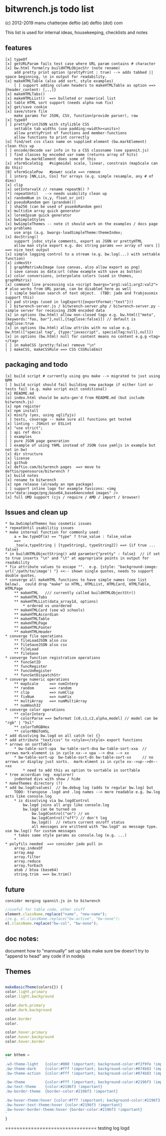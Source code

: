 # bitwrench.js todo list  
(c) 2012-2019 manu chatterjee 
 			  deftio (at) deftio (dot) com

This list is used for internal ideas, housekeeping, checklists and notes

## features
	[x] typeOf
	[x] getURLParam fails test case where URL param contains # character
	[x] bw.html formelry buildHTMLObjecStr (note rename)
		add pretty print option (prettyPrint : true) --> adds tabbed || space beginning, \n in output for readability.
	[x] makeHTMLTable (also add sort, style examples)
		[ ] support adding column headers to makeHTMLTable as option ==> {header_content: [,,,]}
	[x] makeHTMLTabs()
	[x] makeHTMLList()  ==> bulleted or numerical list
 	[x] table HTML sort support (needs alpha num fix)
	[x] get/save cookie
	[x] save/store file 
		make params for JSON, CSV, function(provide parser), raw 
	[x] typeOf
	[ ] prettyPrintJSON with stylizble CSS
		settable tab widths (use padding:<width><units>)
		allow prettyPrint of functions and member-functions
		allow functions to print correctly
	[o] find/set css class name on supplied element (bw.markElement)  clean this up
	[ ] encode/decode var info in to a CSS classname (see spannit.js)
	[ ] find classes by encoded var name (returns array of hits)
		note bw.markElement does some of this
	[x] xformScaleSig   #sigmoidal scale, linear, constrain (mapScale can do this)
	[0] xformScalePow   #power scale ==> remove
	[ ] interp [NN,Lin, Cos] for arrays (e.g. simple resample, any # of dims)
 	[x] clip 
	[x] setIntervalX // rename repeatN() ?
	[*] repeatUntil   --> needs usability clean up
	[x] randomNum in (x,y, float_or_int)
	[x] pseudoRandom gen (prandom())
	[ ] sha256 (can be used of psuedoRandom gen)
	[x] multidim array quick generator
	[x] loremIpsum quick generator
 	[x] bwSimpleStyles
 	[x] bwSimpleThemes -- note it should work on the examples / docs page w/o problems
 		use args (a.g. bwargs-loadSimpleTheme:themeIndex;
 	[x] docString()
 		support jsdoc style comments, export as JSON or prettyHTML
 		allow man style export e.g. doc string params ==> array of vars [] ==> nice text output 
 	[x] simple logging control to a stream (e.g. bw.log(...) with settable function)
 	[x] isHexStr 
 	[ ] graphMatrixAsImage (use canvas, also allow export as png)
 	[ ] save canvas as data:url (show example with save as button)
 	[x] color conversions, interpolate colors (used in themes, graphMatrix)
 	[x] command line processing via <script bwargs="arg1:val1;arg2:val2">  # also works from URL param, can be disabled here as well 
 	[ ] simple boolean search of text object.  (TBD: jado and frabjousmix support this)
 	[x] pad strings (used in logExport({exportFormat:"text"}))
 	[ ] bitwrench-server.js / bitwrench-server.php / bitwrench-server.py - simple server for receiving JSON encoded data
 	[x] in options (bw.html) allow non-closed tags e.g. bw.html(["meta",{keywords:"foo, bar"},null,{tagClose:false}]) // default is tagClose:true
 	[x] in options (bw.html) allow attribs with no value e.g. bw.html(["special tag", {type:"javascript", specialTag:null},null])
 	[x] in options (bw.html) null for content means no content e.g.g <tag></tag>
 	[ ] in makeCSS (pretty:false) remove "\n"
 	[ ] makeCSS, makeCSSRule ==> CSS CSSRuleEmit

## packaging and todo
	[x] build script # currently using gnu make --> migrated to just using NPM
	[ ] build script should fail building new package if either lint or tests fail (e.g. make script exit conditional)
	[x] README.md
	[o] index.html should be auto-gen'd from README.md (but include bitwrench.js)
	[x] npm register
	[x] npm install 
	[x] minify (yes, using uglifyjs)
	[ ] tests, coverage -- make sure all functions get tested
	[x] linting - JSHint or ESLint
	[x] "use strict";
	[ ] api ref docs
	[ ] examples 
	[ ] pure JSON page generation
	[ ] example of using YAML instead of JSON (use yamljs in example but not in bw)
	[x] dir structure
	[x] license
	[x] github
	[x] deftio.com/bitwrench pages  ==> move to deftio/opensource/bitwrench ?
	[x] build notes
	[x] rename to bitwrench
	[x] npm release (already an npm package)
	[ ] support inline logo for example favicons: <img src="data:image/png;base64,base64encoded images" /> 
	[x] full UMD support (cjs / require / AMD / import / browser)

## Issues and clean up
 	* bw.bwSimpleThemes has cosmetic issues
	* repeatUntil usabilitiy issues
	* make internal function for commonly used:
		a = bw.typeOf(a) == "type" ? true_value : false_value
		==>
		_toa(a,typeString | [typeString1, typeString2]) ==> {if true ... false}
	* in buildHTMLObjectString() add paramter{"pretty" : false}  // if set to true inserts "\n" and "\t" at appropriate points in output for readability
	* fix attribute values to escape "".  e.g. {style: "background-image: url('/path/to/image') "} <<-- shown single quotes, needs to support double quotes.  
	* converge all makeHTML functions to have simple names (see list below).  could drop "make" so HTML, HTMLList, HTMLCard, HTMLTable, HTMLPage
		** makeHTML   /// currently called buildHTMLObjectStr()
		** makeHTMLTabs
		** makeHTMLList(data_array1d, options)
			* ordered vs unordered
		** makeHTMLCard (see w3 schools)
		** makeHTMLAccordian
		** makeHTMLTable
		** makeHTMLPage
		** makeHTMLFooter
		** makeHTMLHeader
	* converge file operations
		** fileLoadJSON also csv 
		** fileSaveJSON also csv 
		** fileLoad
		** fileSave
	* converge function registration operations
		** funcGetID
		** funcRegister
		** funcUnRegister
		** funcGetDispatchStr
	* converge numeric operations
		** mapScale 	==> numInterp
		** random   	==> random
		** clip     	==> numClip
		** fixNum   	==> numFix
		** multiArray	==> numMultiArray
		** numHash32
	* converge color operations
		** colorInterp
		** colorParse ==> bwformat [c0,c1,c2,alpha,model] // model can be "rgb" | "hsl" 
		** colorToRGBHex
		** colorRBGToHSL
	* add disolving bw.logd on all catch (e) {}
	* add attribute "text/css" to <style></style> export functions
	* arrows on sortTable
		* bw-table-sort-upa  bw-table-sort-dna bw-table-sort-xxa  // arrows mark-element is in cycle xx--> upa --> dna --> xx
		* bw-table-sort-up  bw-table-sort-dn bw-table-sort-xx     // no arrows or display just sorts.  mark-elment is in cycle xx-->up-->dn-->xx 
			* need to add this as option to sortable in sortTable 
	* tree accordian (eg  explorer)
		indented divs with show / hide
	* makeThemes directory (?)
	* add bw.logd(values)  // bw.debug log (adds to regular bw.log) but
		TODO: transpose .logd and .log names --> more readable e.g. bw.log acts like console.log
		* is dissolving via bw.logdControl
			bw.logd joins all args like console.log
			bw.logd can be turned on
				bw.logdControl("on") // on
				bw.logdControl("off") // don't log
				bw.logd()  // return current on/off status
				all messages are writtend with "bw.logd" as message type.  use bw.log() for custom messages
		* takes same style params as console.log (e.g. ...)
		*
	* polyfils needed  ==> consider jado pull in
		array.indexOf
		array.map
		array.filter
		array.reduce
		array.forEach
		atob / btoa (base64)
		string.trim  ==> bw.trim() 



## future
	consider merging spannit.js in to bitwrench

```javascript
//useful for table code, other stuff	
element.className.replace("name", "new-name");
//e.g. el.className.replace("bw-active", "bw-none");
el.className.replace("bw-col", "bw-none");

```

## doc notes:
document how to "mannually" set up tabs
make sure bw doesn't try to "append to head" any code if in nodejs


## Themes
```javascript

makeBasicTheme(colors{}) {
color.light.primary
color.light.background

color.dark.primary
color.dark.background

color.border
color.

color.hover.primary
color.hover.background
color.hover.border


var bthem = 
`
.w3-theme-light   {color:#000 !important; background-color:#f2f9fe !important}
.bw-theme-dark    {color:#fff !important; background-color:#074b83 !important}
.bw-theme-action  {color:#fff !important; background-color:#074b83 !important}

.bw-theme         {color:#fff !important; background-color:#2196f3 !important}
.bw-text-theme    {color:#2196f3 !important}
.bw-border-theme  {border-color:#2196f3 !important}

.bw-hover-theme:hover {color:#fff !important; background-color:#2196f3 !important}
.bw-hover-text-theme:hover {color:#2196f3 !important}
.bw-hover-border-theme:hover {border-color:#2196f3 !important}
`	
}

```


================================
testing
log
logd

